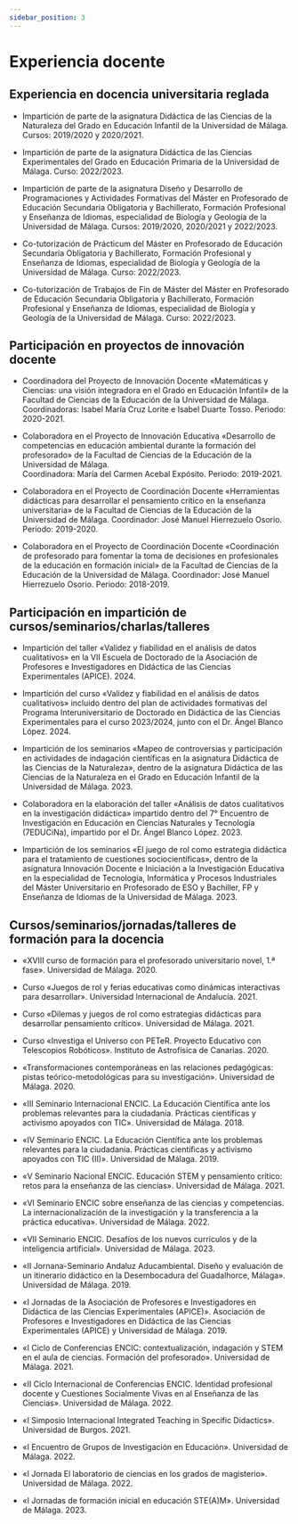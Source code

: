 ```yaml
---
sidebar_position: 3
---
```


# Experiencia docente

## Experiencia en docencia universitaria reglada

- Impartición de parte de la asignatura Didáctica de las Ciencias de la Naturaleza del Grado en Educación Infantil de la Universidad de Málaga. Cursos: 2019/2020 y 2020/2021.

- Impartición de parte de la asignatura Didáctica de las Ciencias Experimentales del Grado en Educación Primaria de la Universidad de Málaga. Curso: 2022/2023.

- Impartición de parte de la asignatura Diseño y Desarrollo de Programaciones y Actividades Formativas del Máster en Profesorado de Educación Secundaria Obligatoria y Bachillerato, Formación Profesional y Enseñanza de Idiomas, especialidad de Biología y Geología de la Universidad de Málaga. Cursos: 2019/2020, 2020/2021 y 2022/2023.

- Co-tutorización de Prácticum del Máster en Profesorado de Educación Secundaria Obligatoria y Bachillerato, Formación Profesional y Enseñanza de Idiomas, especialidad de Biología y Geología de la Universidad de Málaga. Curso: 2022/2023.

- Co-tutorización de Trabajos de Fin de Máster del Máster en Profesorado de Educación Secundaria Obligatoria y Bachillerato, Formación Profesional y Enseñanza de Idiomas, especialidad de Biología y Geología de la Universidad de Málaga. Curso: 2022/2023.

## Participación en proyectos de innovación docente

- Coordinadora del Proyecto de Innovación Docente «Matemáticas y Ciencias: una visión integradora en el Grado en Educación Infantil» de la Facultad de Ciencias de la Educación de la Universidad de Málaga.  
  Coordinadoras: Isabel María Cruz Lorite e Isabel Duarte Tosso. Periodo: 2020-2021.

- Colaboradora en el Proyecto de Innovación Educativa «Desarrollo de competencias en educación ambiental durante la formación del profesorado» de la Facultad de Ciencias de la Educación de la Universidad de Málaga.  
  Coordinadora: María del Carmen Acebal Expósito. Periodo: 2019-2021.

- Colaboradora en el Proyecto de Coordinación Docente «Herramientas didácticas para desarrollar el pensamiento crítico en la enseñanza universitaria» de la Facultad de Ciencias de la Educación de la Universidad de Málaga. Coordinador: José Manuel Hierrezuelo Osorio. Periodo: 2019-2020.

- Colaboradora en el Proyecto de Coordinación Docente «Coordinación de profesorado para fomentar la toma de decisiones en profesionales de la educación en formación inicial» de la Facultad de Ciencias de la Educación de la Universidad de Málaga. Coordinador: José Manuel Hierrezuelo Osorio. Periodo: 2018-2019.

## Participación en impartición de cursos/seminarios/charlas/talleres

- Impartición del taller «Validez y fiabilidad en el análisis de datos cualitativos» en la VII Escuela de Doctorado de la Asociación de Profesores e Investigadores en Didáctica de las Ciencias Experimentales (APICE). 2024.

- Impartición del curso «Validez y fiabilidad en el análisis de datos cualitativos» incluido dentro del plan de actividades formativas del Programa Interuniversitario de Doctorado en Didáctica de las Ciencias Experimentales para el curso 2023/2024, junto con el Dr. Ángel Blanco López. 2024.

- Impartición de los seminarios «Mapeo de controversias y participación en actividades de indagación científicas en la asignatura Didáctica de las Ciencias de la Naturaleza», dentro de la asignatura Didáctica de las Ciencias de la Naturaleza en el Grado en Educación Infantil de la Universidad de Málaga. 2023.

- Colaboradora en la elaboración del taller «Análisis de datos cualitativos en la investigación didáctica» impartido dentro del 7° Encuentro de Investigación en Educación en Ciencias Naturales y Tecnología (7EDUCiNa), impartido por el Dr. Ángel Blanco López. 2023.

- Impartición de los seminarios «El juego de rol como estrategia didáctica para el tratamiento de cuestiones sociocientíficas», dentro de la asignatura Innovación Docente e Iniciación a la Investigación Educativa en la especialidad de Tecnología, Informática y Procesos Industriales del Máster Universitario en Profesorado de ESO y Bachiller, FP y Enseñanza de Idiomas de la Universidad de Málaga. 2023.

## Cursos/seminarios/jornadas/talleres de formación para la docencia

- «XVIII curso de formación para el profesorado universitario novel, 1.ª fase». Universidad de Málaga. 2020.

- Curso «Juegos de rol y ferias educativas como dinámicas interactivas para desarrollar». Universidad Internacional de Andalucía. 2021.

- Curso «Dilemas y juegos de rol como estrategias didácticas para desarrollar pensamiento crítico». Universidad de Málaga. 2021.

- Curso «Investiga el Universo con PETeR. Proyecto Educativo con Telescopios Robóticos». Instituto de Astrofísica de Canarias. 2020.

- «Transformaciones contemporáneas en las relaciones pedagógicas: pistas teórico-metodológicas para su investigación». Universidad de Málaga. 2020.

- «III Seminario Internacional ENCIC. La Educación Científica ante los problemas relevantes para la ciudadanía. Prácticas científicas y activismo apoyados con TIC». Universidad de Málaga. 2018.

- «IV Seminario ENCIC. La Educación Científica ante los problemas relevantes para la ciudadanía. Prácticas científicas y activismo apoyados con TIC (II)». Universidad de Málaga. 2019.

- «V Seminario Nacional ENCIC. Educación STEM y pensamiento crítico: retos para la enseñanza de las ciencias». Universidad de Málaga. 2021.

- «VI Seminario ENCIC sobre enseñanza de las ciencias y competencias. La internacionalización de la investigación y la transferencia a la práctica educativa». Universidad de Málaga. 2022.

- «VII Seminario ENCIC. Desafíos de los nuevos currículos y de la inteligencia artificial». Universidad de Málaga. 2023.

- «II Jornana-Seminario Andaluz Aducambiental. Diseño y evaluación de un itinerario didáctico en la Desembocadura del Guadalhorce, Málaga». Universidad de Málaga. 2019.

- «I Jornadas de la Asociación de Profesores e Investigadores en Didáctica de las Ciencias Experimentales (APICE)». Asociación de Profesores e Investigadores en Didáctica de las Ciencias Experimentales (APICE) y Universidad de Málaga. 2019.

- «I Ciclo de Conferencias ENCIC: contextualización, indagación y STEM en el aula de ciencias. Formación del profesorado». Universidad de Málaga. 2021.

- «II Ciclo Internacional de Conferencias ENCIC. Identidad profesional docente y Cuestiones Socialmente Vivas en al Enseñanza de las Ciencias». Universidad de Málaga. 2022.

- «I Simposio Internacional Integrated Teaching in Specific Didactics». Universidad de Burgos. 2021.

- «I Encuentro de Grupos de Investigación en Educación». Universidad de Málaga. 2022.

- «I Jornada El laboratorio de ciencias en los grados de magisterio». Universidad de Málaga. 2022.

- «I Jornadas de formación inicial en educación STE(A)M». Universidad de Málaga. 2023.
